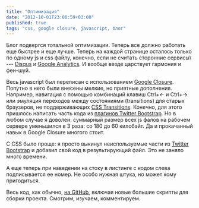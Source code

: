 ```yaml
---
title: "Оптимизация"
date: "2012-10-01T23:00:59+03:00"
published: true
tags: "css, google closure, javascript, блог"
---
```


Блог подвергся тотальной оптимизации. Теперь все должно работать еще быстрее и еще лучше. Теперь на каждой странице
осталось только по одному js и css файлу, конечно, если не считать сторонние сервисы\ --- [Disqus](http://disqus.com/)
и [Google Analytics](http://www.google.com/analytics/). И вообще везде царствует гармония и фен-шуй.

Весь javascript был переписан с использованием [Google Closurе](https://developers.google.com/closure/). Попутно в него
были внесены мелкие, но приятные дополнения. Например, навигация с помощью комбинаций клавиш Ctrl+← и Ctrl+→ или
эмуляция переходов между состояниями (transitions) для старых браузеров, не поддерживающих
[CSS Transitions](http://www.w3.org/TR/css3-transitions/). Конечно, для этого пришлось написать часть кода из
[плагинов Twitter Bootstrap](http://twitter.github.com/bootstrap/javascript.html). Но в любом случае я доволен:
суммарный размер всех js фалов на рабочем сервере уменьшился в 3 раза: со 180 до 60 килобайт. Да и прокачанный навык в
Google Closure многого стоит.

С CSS было проще: я просто выкинул неиспользуемые части из [Twitter Bootstrap](http://twitter.github.com/bootstrap/)
и добавил свой код в результирующий файл. Это не заняло много времени.

А еще теперь при наведении на стоку в листинге с кодом слева подписывается ее номер. Не особо нужная штука, но может
кому пригодиться.

Весь код, как обычно, [на GitHub](https://github.com/dikmax/haskell-blog), включая новые большие скрипты для сборки
проекта. Смотрим, изучаем, комментируем.
